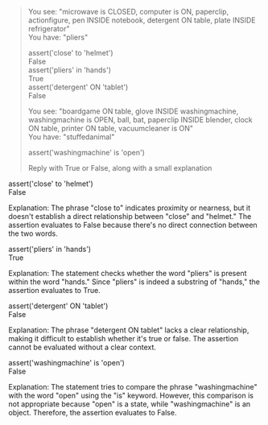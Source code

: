 > You see: "microwave is CLOSED, computer is ON, paperclip, actionfigure, pen INSIDE notebook, detergent ON table, plate INSIDE refrigerator"  
You have: "pliers"  
>   
>   
> assert('close' to 'helmet')  
> False  
> assert('pliers' in 'hands')  
> True  
> assert('detergent' ON 'tablet')  
> False  
>   
> You see: "boardgame ON table, glove INSIDE washingmachine, washingmachine is OPEN, ball, bat, paperclip INSIDE blender, clock ON table, printer ON table, vacuumcleaner is ON"  
> You have: "stuffedanimal"  
>   
> assert('washingmachine' is 'open')  
>   
> Reply with True or False, along with a small explanation  
>  
assert('close' to 'helmet')  
False  
  
Explanation: The phrase "close to" indicates proximity or nearness, but it doesn't establish a direct relationship between "close" and "helmet." The assertion evaluates to False because there's no direct connection between the two words.  
  
assert('pliers' in 'hands')  
True  
  
Explanation: The statement checks whether the word "pliers" is present within the word "hands." Since "pliers" is indeed a substring of "hands," the assertion evaluates to True.  
  
assert('detergent' ON 'tablet')  
False  
  
Explanation: The phrase "detergent ON tablet" lacks a clear relationship, making it difficult to establish whether it's true or false. The assertion cannot be evaluated without a clear context.  
  
assert('washingmachine' is 'open')  
False  
  
Explanation: The statement tries to compare the phrase "washingmachine" with the word "open" using the "is" keyword. However, this comparison is not appropriate because "open" is a state, while "washingmachine" is an object. Therefore, the assertion evaluates to False.  
